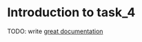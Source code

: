 # Introduction to task_4

TODO: write [great documentation](http://jacobian.org/writing/what-to-write/)
